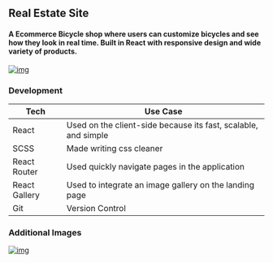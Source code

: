 ## Real Estate Site 

#### A Ecommerce Bicycle shop where users can customize bicycles and see how they look in real time. Built in React with responsive design and wide variety of products.


[![img](https://portimgaz.s3.amazonaws.com/Bsite.jpg)](https://bikeshopc.netlify.com/)


### Development

| Tech | Use Case |
| ------ | ------ |
| React | Used on the client-side because its fast, scalable, and simple |
| SCSS | Made writing css cleaner |
| React Router | Used quickly navigate pages in the application |
| React Gallery | Used to integrate an image gallery on the landing page |
| Git | Version Control |

### Additional Images

[![img](https://portimgaz.s3.amazonaws.com/BsiteA.jpg)](https://bikeshopc.netlify.com/)
